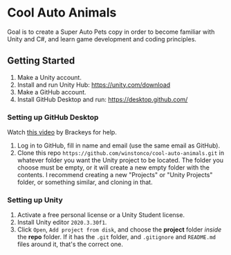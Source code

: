 # Cool Auto Animals

Goal is to create a Super Auto Pets copy in order to become familiar with Unity and C#, and learn game development and coding principles.

## Getting Started

1. Make a Unity account.
2. Install and run Unity Hub: https://unity.com/download
4. Make a GitHub account.
5. Install GitHub Desktop and run: https://desktop.github.com/

### Setting up GitHub Desktop

Watch [this video][1] by Brackeys for help.

1. Log in to GitHub, fill in name and email (use the same email as GitHub).
2. Clone this repo `https://github.com/winstonco/cool-auto-animals.git` in whatever folder you want the Unity project to be located. The folder you choose must be empty, or it will create a new empty folder with the contents. I recommend creating a new "Projects" or "Unity Projects" folder, or something similar, and cloning in that.

### Setting up Unity

1. Activate a free personal license or a Unity Student license.
2. Install Unity editor `2020.3.30f1`.
3. Click `Open`, `Add project from disk`, and choose the **project** folder *inside* the **repo** folder. If it has the `.git` folder, and `.gitignore` and `README.md` files around it, that's the correct one.

[1]: https://www.youtube.com/watch?v=qpXxcvS-g3g "How to use GitHub with Unity"
